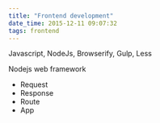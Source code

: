 ```yaml
---
title: "Frontend development"
date_time: 2015-12-11 09:07:32
tags: frontend
---
```


Javascript, NodeJs, Browserify, Gulp, Less

Nodejs web framework

- Request
- Response
- Route
- App
